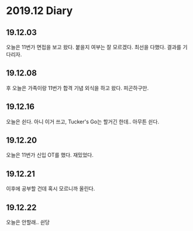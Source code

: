 2019.12 Diary
=================

## 19.12.03

오늘은 11번가 면접을 보고 왔다. 붙을지 여부는 잘 모르겠다. 최선을 다했다. 결과를 기다리자.

## 19.12.08

후 오늘은 가족이랑 11번가 합격 기념 외식을 하고 왔다. 피곤하구만.

## 19.12.16

오늘은 쉰다. 아니 이거 쓰고, Tucker's Go는 할거긴 한데.. 아무튼 쉰다.

## 19.12.20

오늘은 11번가 신입 OT를 했다. 재밌었다.

## 19.12.21

이후에 공부할 건데 혹시 모르니까 올린다.

## 19.12.22

오늘은 안할래.. 쉰당